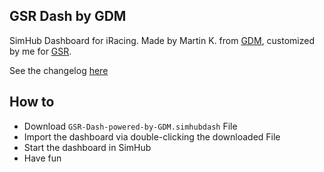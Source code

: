 ## GSR Dash by GDM
SimHub Dashboard for iRacing.
Made by Martin K. from [GDM](http://glowingdiscmotorsport.de/), customized by me for [GSR](https://www.germansimracing.de).

See the changelog [here](https://github.com/moddok/GSR-Dash-by-GDM/releases)

How to
------
* Download `GSR-Dash-powered-by-GDM.simhubdash` File
* Import the dashboard via double-clicking the downloaded File
* Start the dashboard in SimHub
* Have fun
